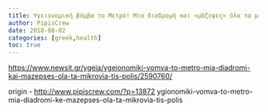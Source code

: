 ```yaml
---
title: Υγειονομική βόμβα το Μετρό! Μια διαδρομή και «μάζεψες» όλα τα μικρόβια της πόλης
author: PipisCrew
date: 2018-08-02
categories: [greek,health]
toc: true
---
```


https://www.newsit.gr/ygeia/ygeionomiki-vomva-to-metro-mia-diadromi-kai-mazepses-ola-ta-mikrovia-tis-polis/2590760/

origin - http://www.pipiscrew.com/?p=13872 ygionomiki-vomva-to-metro-mia-diadromi-ke-mazepses-ola-ta-mikrovia-tis-polis